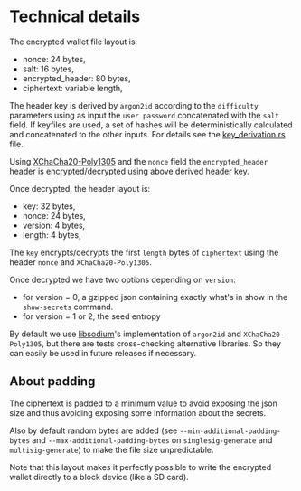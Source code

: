 # Technical details

The encrypted wallet file layout is:
- nonce: 24 bytes,
- salt: 16 bytes,
- encrypted_header: 80 bytes,
- ciphertext: variable length,

The header key is derived by `argon2id` according to the `difficulty` parameters using as input the `user password` concatenated with the `salt` field. If keyfiles are used, a set of hashes will be deterministically calculated and concatenated to the other inputs. For details see the [key_derivation.rs](./src/key_derivation.rs) file.

Using [XChaCha20-Poly1305](https://en.wikipedia.org/wiki/ChaCha20-Poly1305#XChaCha20-Poly1305_%E2%80%93_extended_nonce_variant) and the `nonce` field the `encrypted_header` header is encrypted/decrypted using above derived header key.

Once decrypted, the header layout is:
- key: 32 bytes,
- nonce: 24 bytes,
- version: 4 bytes,
- length: 4 bytes,

The `key` encrypts/decrypts the first `length` bytes of `ciphertext` using the header `nonce` and `XChaCha20-Poly1305`.

Once decrypted we have two options depending on `version`:
- for version = 0, a gzipped json containing exactly what's in show in the `show-secrets` command.
- for version = 1 or 2, the seed entropy

By default we use [libsodium](https://doc.libsodium.org/)'s implementation of `argon2id` and `XChaCha20-Poly1305`, but there are tests cross-checking alternative libraries. So they can easily be used in future releases if necessary.

## About padding

The ciphertext is padded to a minimum value to avoid exposing the json size and thus avoiding exposing some information about the secrets.

Also by default random bytes are added (see `--min-additional-padding-bytes` and `--max-additional-padding-bytes` on `singlesig-generate` and `multisig-generate`) to make the file size unpredictable.

Note that this layout makes it perfectly possible to write the encrypted wallet directly to a block device (like a SD card).